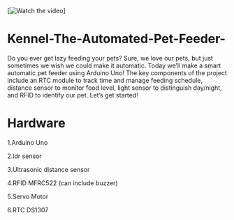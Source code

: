 
[![Watch the video]()]



# Kennel-The-Automated-Pet-Feeder-
Do you ever get lazy feeding your pets? Sure, we love our pets, but just sometimes we wish we could make it automatic. Today we’ll make a smart automatic pet feeder using Arduino Uno! The key components of the project include an RTC module to track time and manage feeding schedule, distance sensor to monitor food level, light sensor to distinguish day/night, and RFID to identify our pet. Let’s get started!

# Hardware
1.Arduino Uno

2.ldr sensor

3.Ultrasonic distance sensor

4.RFID MFRC522 (can include buzzer)

5.Servo Motor

6.RTC DS1307
